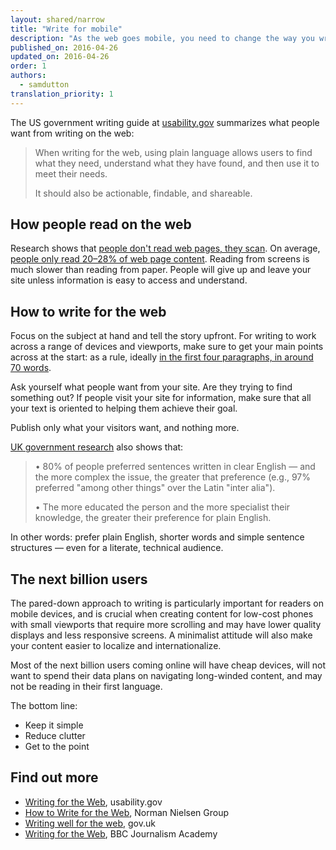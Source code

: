 ```yaml
---
layout: shared/narrow
title: "Write for mobile"
description: "As the web goes mobile, you need to change the way you write. Keep it simple, reduce clutter and get to the point. This article shows how."
published_on: 2016-04-26
updated_on: 2016-04-26
order: 1
authors:
  - samdutton
translation_priority: 1
---
```


The US government writing guide at <a href="http://www.usability.gov/how-to-and-tools/methods/writing-for-the-web.html">usability.gov</a> summarizes what people want from writing on the web:

> When writing for the web, using plain language allows users to find what they need, understand what they have found, and then use it to meet their needs.
>
> It should also be actionable, findable, and shareable.


## How people read on the web

Research shows that [people don't read web pages, they scan](https://www.nngroup.com/articles/concise-scannable-and-objective-how-to-write-for-the-web/). On average, [people only read 20–28% of web page content](https://www.nngroup.com/articles/how-little-do-users-read/). Reading from screens is much slower than reading from paper. People will give up and leave your site unless information is easy to access and understand.

## How to write for the web

Focus on the subject at hand and tell the story upfront. For writing to work across a range of devices and viewports, make sure to get your main points across at the start: as a rule, ideally [in the first four paragraphs, in around 70 words](http://www.bbc.co.uk/academy/journalism/article/art20130702112133610).

Ask yourself what people want from your site. Are they trying to find something out? If people visit your site for information, make sure that all your text is oriented to helping them achieve their goal.

Publish only what your visitors want, and nothing more.

[UK government research](https://www.gov.uk/guidance/content-design/writing-for-gov-uk) also shows that:

> • 80% of people preferred sentences written in clear English — and the more complex the issue, the greater that preference (e.g., 97% preferred "among other things" over the Latin "inter alia").
>
> • The more educated the person and the more specialist their knowledge, the greater their preference for plain English.

In other words: prefer plain English, shorter words and simple sentence structures — even for a literate, technical audience.

## The next billion users

The pared-down approach to writing is particularly important for readers on mobile devices, and is crucial when creating content for low-cost phones with small viewports that require more scrolling and may have lower quality displays and less responsive screens. A minimalist attitude will also make your content easier to localize and internationalize.

Most of the next billion users coming online will have cheap devices, will not want to spend their data plans on navigating long-winded content, and may not be reading in their first language.

The bottom line:

* Keep it simple
* Reduce clutter
* Get to the point

## Find out more

* <a href="http://www.usability.gov/how-to-and-tools/methods/writing-for-the-web.html">Writing for the Web</a>, usability.gov
* <a href="https://www.nngroup.com/articles/concise-scannable-and-objective-how-to-write-for-the-web/">How to Write for the Web</a>, Norman Nielsen Group
* <a href="https://www.gov.uk/guidance/content-design/writing-for-gov-uk">Writing well for the web</a>, gov.uk
* <a href="https://www.bbc.co.uk/academy/journalism/article/art20130702112133610">Writing for the Web</a>, BBC Journalism Academy

